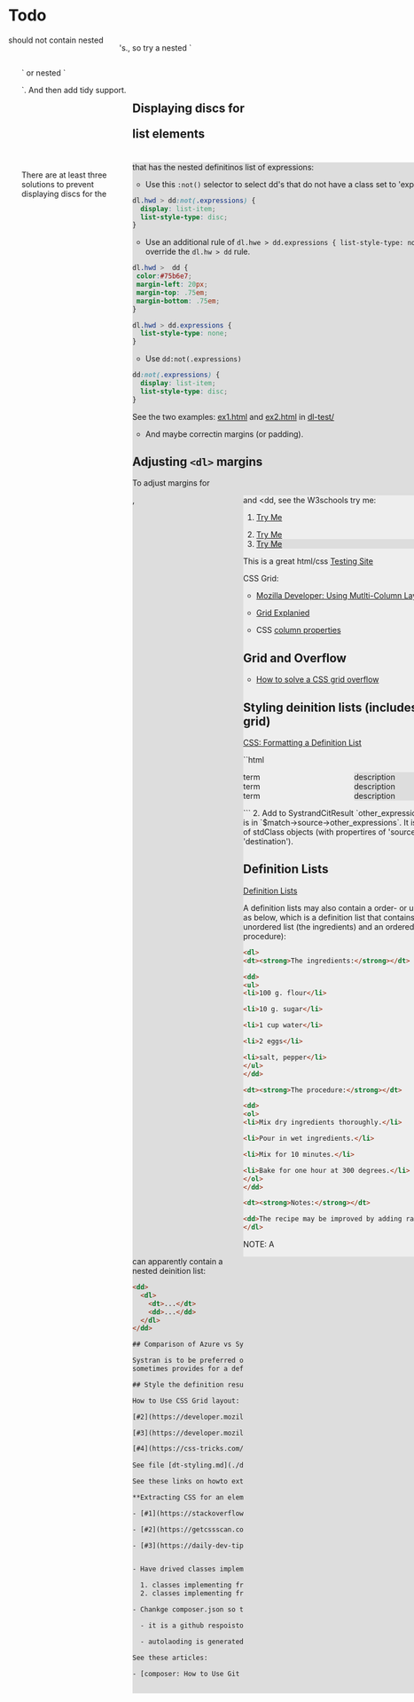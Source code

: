 #  Todo

<dl> should not contain nested <p>'s., so try a nested `<ul>` or nested `<dl>`. And then add tidy support.

## Displaying discs for <dl> list elements

There are at least three solutions to prevent displaying discs for the <dd class="expressions"> that has the nested definitinos list of expressions:

- Use this `:not()` selector to select dd's that do not have a class set to 'expessions':

```css
dl.hwd > dd:not(.expressions) {
  display: list-item;
  list-style-type: disc;
}
```

- Use an additional rule of `dl.hwe > dd.expressions { list-style-type: none;}` to override the `dl.hw > dd` rule.

```css
dl.hwd >  dd {
 color:#75b6e7; 
 margin-left: 20px;
 margin-top: .75em;
 margin-bottom: .75em;
}

dl.hwd > dd.expressions {
  list-style-type: none;
}
```

- Use `dd:not(.expressions)`

```css
dd:not(.expressions) {
  display: list-item;
  list-style-type: disc;
}
```

See the two examples: [ex1.html](dl-test/ex1.html) and [ex2.html](dl-test/ex2.html) in [dl-test/](dl-test/)

- And maybe correctin margins (or padding).

## Adjusting `<dl>` margins 

To adjust margins for <dl>, <dt> and <dd, see the W3schools try me:

1. [<dl> Try Me](https://www.w3schools.com/TAGS/tag_dl.asp)
2. [<dt> Try Me](https://www.w3schools.com/TAGS/tag_dt.asp)
3. [<dd> Try Me](https://www.w3schools.com/TAGS/tag_dd.asp)

This is a great html/css [Testing Site](https://way2tutorial.com/css/snippet_editor/?file=descendant_selector)


CSS Grid:

- [Mozilla Developer: Using Mutlti-Column Layouts](https://developer.mozilla.org/en-US/docs/Web/CSS/CSS_Columns/Using_multi-column_layouts)

- [Grid Explanied](https://www.w3schools.com/css/css_grid.asp)

- CSS [column properties](https://www.w3schools.com/Css/css3_multiple_columns.asp)

## Grid and Overflow

- [How to solve a CSS grid overflow](https://datacadamia.com/web/css/grid/overflow)

## Styling deinition lists (includes using grid)

[CSS: Formatting a Definition List](https://www.the-art-of-web.com/css/format-dl/)

``html
<!DOCTYPE html>
<html>
<head>
 <title>dt.html</title>
 <meta charset="UTF-8">
<style>
dl {
  display: grid;
  grid-template: auto / 200px 1fr;
}
dt, dd {
  margin: 0;
}
dt {
  background-color: #eee;
}
dd {
  background-color: #ddd;
}
</style>
</head>
   <body>
     <div>
        <dl>
	   <dt>term</dt>
	   <dd>description</dd>
	   <dt>term</dt>
	   <dd>description</dd>
	   <dt>term</dt>
	   <dd>description</dd>
       </dl>
     </div>
 </body>
</html>
```
2. Add to SystrandCitResult `other_expressions`, which is in `$match->source->other_expressions`. It is an array of stdClass objects (with propertires of 'source' and 'destination').

## Definition Lists

[Definition Lists](https://developer.mozilla.org/en-US/docs/Web/HTML/Element/dl)

A definition lists may also contain a order- or unorder-list as below, which is a definition list that contains an unordered list (the ingredients) and an ordered list (the procedure):

```html
<dl>
<dt><strong>The ingredients:</strong></dt>

<dd>
<ul>
<li>100 g. flour</li>

<li>10 g. sugar</li>

<li>1 cup water</li>

<li>2 eggs</li>

<li>salt, pepper</li>
</ul>
</dd>

<dt><strong>The procedure:</strong></dt>

<dd>
<ol>
<li>Mix dry ingredients thoroughly.</li>

<li>Pour in wet ingredients.</li>

<li>Mix for 10 minutes.</li>

<li>Bake for one hour at 300 degrees.</li>
</ol>
</dd>

<dt><strong>Notes:</strong></dt>

<dd>The recipe may be improved by adding raisins.</dd>
</dl>
```

NOTE: A <dd> can apparently contain a nested deinition list: 

```html
<dd>
  <dl>
    <dt>...</dt>
    <dd>...</dd>
  </dl>
</dd>

## Comparison of Azure vs Systran

Systran is to be preferred ove Azure. When you compare Azure definitions (with its examples) to the Systran definitions (with its expressions), it is obvious the Systran definitions are more extensive. Systran outweighs the example phrases that Azure
sometimes provides for a definition. 

## Style the definition results: 

How to Use CSS Grid layout:

[#2](https://developer.mozilla.org/en-US/docs/Web/CSS/CSS_Grid_Layout/Basic_Concepts_of_Grid_Layout)

[#3](https://developer.mozilla.org/en-US/docs/Web/CSS/CSS_Grid_Layout)

[#4](https://css-tricks.com/snippets/css/complete-guide-grid/)
	
See file [dt-styling.md](./dt-styling.md)

See these links on howto extragin CSS:

**Extracting CSS for an element**:

- [#1](https://stackoverflow.com/questions/5296622/how-can-i-grab-all-css-styles-of-an-element)

- [#2](https://getcssscan.com/blog/how-to-inspect-copy-element-css#:~:text=First%2C%20hover%20over%20the%20element,choose%20the%20option%20%E2%80%9CInspect%E2%80%9D.&text=On%20the%20left%20side%20is,%E2%80%9D%20%3E%20%E2%80%9CCopy%20styles%E2%80%9D)

- [#3](https://daily-dev-tips.com/posts/chrome-copy-all-css-for-an-element/)


- Have drived classes implement `check_iso_code(string $lang) : bool`  which can be made abstract in RestClient.

  1. classes implementing from DictionaryInterface
  2. classes implementing from TranslateInterface

- Chankge composer.json so that

  - it is a github respoistory-backed composer package.

  - autolaoding is generated automatically

See these articles:

- [composer: How to Use Git Repositories](https://www.daggerhartlab.com/composer-how-to-use-git-repositories/)
